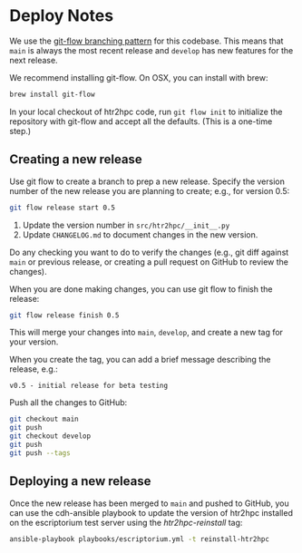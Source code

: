 # Deploy Notes


We use the [git-flow branching pattern](https://www.gitkraken.com/learn/git/git-flow) for this codebase. This means that `main` is always the most recent release and `develop` has new features for the next release.

We recommend installing git-flow. On OSX, you can install with brew:
```sh
brew install git-flow
```

In your local checkout of htr2hpc code, run `git flow init` to initialize the repository with git-flow and accept all the defaults. (This is a one-time step.)

## Creating a new release

Use git flow to create a branch to prep a new release. Specify the version number of the new release you are planning to create; e.g., for version 0.5:

```sh
git flow release start 0.5
```

1. Update the version number in `src/htr2hpc/__init__.py`
2. Update `CHANGELOG.md` to document changes in the new version.

Do any checking you want to do to verify the changes (e.g., git diff against `main` or previous release, or creating a pull request on GitHub to review the changes).

When you are done making changes, you can use git flow to finish the release:

```sh
git flow release finish 0.5
```

This will merge your changes into `main`, `develop`, and create a new tag for your version.

When you create the tag, you can add a brief message describing the release, e.g.:

```
v0.5 - initial release for beta testing
```

Push all the changes to GitHub:

```sh
git checkout main
git push
git checkout develop
git push
git push --tags
```

## Deploying a new release

Once the new release has been merged to `main` and pushed to GitHub, you can use the cdh-ansible playbook to update the version of htr2hpc installed on the escriptorium test server using the *htr2hpc-reinstall* tag:

```sh
ansible-playbook playbooks/escriptorium.yml -t reinstall-htr2hpc
```

